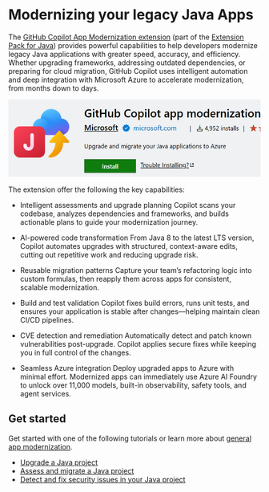 # Modernizing your legacy Java Apps

The [GitHub Copilot App Modernization extension](https://marketplace.visualstudio.com/items?itemName=vscjava.migrate-java-to-azure) (part of the [Extension Pack for Java](https://marketplace.visualstudio.com/items?itemName=vscjava.vscode-java-pack)) provides powerful capabilities to help developers modernize legacy Java applications with greater speed, accuracy, and efficiency.
Whether upgrading frameworks, addressing outdated dependencies, or preparing for cloud migration, GitHub Copilot uses intelligent automation and deep integration with Microsoft Azure to accelerate modernization, from months down to days.

![GitHub Copilot App Modernization](images/java-app-mod/appmodlogo.png)

The extension offer the following the key capabilities:

* Intelligent assessments and upgrade planning
    Copilot scans your codebase, analyzes dependencies and frameworks, and builds actionable plans to guide your modernization journey.

* AI-powered code transformation
    From Java 8 to the latest LTS version, Copilot automates upgrades with structured, context-aware edits,  cutting out repetitive work and reducing upgrade risk.

* Reusable migration patterns
    Capture your team’s refactoring logic into custom formulas, then reapply them across apps for consistent, scalable modernization.

* Build and test validation
Copilot fixes build errors, runs unit tests, and ensures your application is stable after changes—helping maintain clean CI/CD pipelines.

* CVE detection and remediation
    Automatically detect and patch known vulnerabilities post-upgrade. Copilot applies secure fixes while keeping you in full control of the changes.

* Seamless Azure integration
    Deploy upgraded apps to Azure with minimal effort. Modernized apps can immediately use Azure AI Foundry to unlock over 11,000 models, built-in observability, safety tools, and agent services.

## Get started

Get started with one of the following tutorials or learn more about [general app modernization](https://learn.microsoft.com/en-us/azure/developer/github-copilot-app-modernization/overview).
- [Upgrade a Java project](https://learn.microsoft.com/java/upgrade/quickstart-upgrade)
- [Assess and migrate a Java project](https://learn.microsoft.com/azure/developer/java/migration)
- [Detect and fix security issues in your Java project](https://learn.microsoft.com/java/upgrade/tools)
